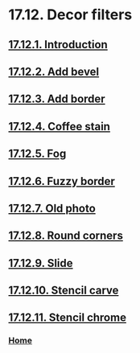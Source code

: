# 17.12. Decor filters

## [17.12.1. Introduction](./17-12-01-introduction.md)
## [17.12.2. Add bevel](./17-12-02-add-bevel.md)
## [17.12.3. Add border](./17-12-03-add-border.md)
## [17.12.4. Coffee stain](./17-12-04-coffee-stain.md)
## [17.12.5. Fog](./17-12-05-fog.md)
## [17.12.6. Fuzzy border](./17-12-06-fuzzy-border.md)
## [17.12.7. Old photo](./17-12-07-old-photo.md)
## [17.12.8. Round corners](./17-12-08-round-corners.md)
## [17.12.9. Slide](./17-12-09-slide.md)
## [17.12.10. Stencil carve](./17-12-10-stencil-carve.md)
## [17.12.11. Stencil chrome](./17-12-11-stencil-chrome.md)

### [Home](./00-home.md)
